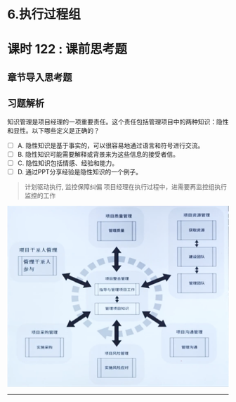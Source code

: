 # 6.执行过程组
# 课时 122 : 课前思考题

## 章节导入思考题

## 习题解析

知识管理是项目经理的一项重要责任。这个责任包括管理项目中的两种知识：隐性和显性。以下哪些定义是正确的？

   - [ ] A. 隐性知识是基于事实的，可以很容易地通过语言和符号进行交流。
   - [ ] B. 隐性知识可能需要解释或背景来为这些信息的接受者信。
   - [ ] C. 隐性知识包括情感、经验和能力。
   - [ ] D. 通过PPT分享经验是隐性知识的一个例子。

> 计划驱动执行, 监控保障纠偏
> 项目经理在执行过程中，进需要再监控组执行监控的工作

![alt text](img/c122_work_managment.png)

---


